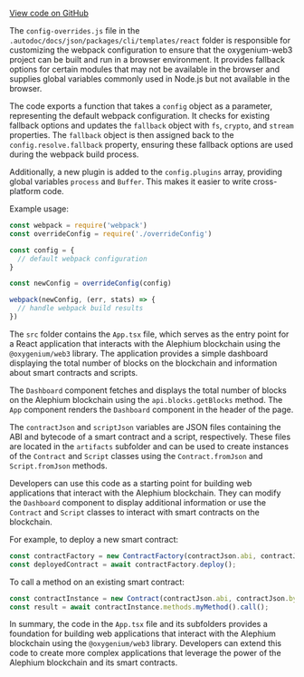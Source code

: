 [View code on GitHub](https://github.com/oxygenium/oxygenium-web3/.autodoc/docs/json/packages/cli/templates/react)

The `config-overrides.js` file in the `.autodoc/docs/json/packages/cli/templates/react` folder is responsible for customizing the webpack configuration to ensure that the oxygenium-web3 project can be built and run in a browser environment. It provides fallback options for certain modules that may not be available in the browser and supplies global variables commonly used in Node.js but not available in the browser.

The code exports a function that takes a `config` object as a parameter, representing the default webpack configuration. It checks for existing fallback options and updates the `fallback` object with `fs`, `crypto`, and `stream` properties. The `fallback` object is then assigned back to the `config.resolve.fallback` property, ensuring these fallback options are used during the webpack build process.

Additionally, a new plugin is added to the `config.plugins` array, providing global variables `process` and `Buffer`. This makes it easier to write cross-platform code.

Example usage:

```javascript
const webpack = require('webpack')
const overrideConfig = require('./overrideConfig')

const config = {
  // default webpack configuration
}

const newConfig = overrideConfig(config)

webpack(newConfig, (err, stats) => {
  // handle webpack build results
})
```

The `src` folder contains the `App.tsx` file, which serves as the entry point for a React application that interacts with the Alephium blockchain using the `@oxygenium/web3` library. The application provides a simple dashboard displaying the total number of blocks on the blockchain and information about smart contracts and scripts.

The `Dashboard` component fetches and displays the total number of blocks on the Alephium blockchain using the `api.blocks.getBlocks` method. The `App` component renders the `Dashboard` component in the header of the page.

The `contractJson` and `scriptJson` variables are JSON files containing the ABI and bytecode of a smart contract and a script, respectively. These files are located in the `artifacts` subfolder and can be used to create instances of the `Contract` and `Script` classes using the `Contract.fromJson` and `Script.fromJson` methods.

Developers can use this code as a starting point for building web applications that interact with the Alephium blockchain. They can modify the `Dashboard` component to display additional information or use the `Contract` and `Script` classes to interact with smart contracts on the blockchain.

For example, to deploy a new smart contract:

```javascript
const contractFactory = new ContractFactory(contractJson.abi, contractJson.bytecode);
const deployedContract = await contractFactory.deploy();
```

To call a method on an existing smart contract:

```javascript
const contractInstance = new Contract(contractJson.abi, contractJson.bytecode, contractAddress);
const result = await contractInstance.methods.myMethod().call();
```

In summary, the code in the `App.tsx` file and its subfolders provides a foundation for building web applications that interact with the Alephium blockchain using the `@oxygenium/web3` library. Developers can extend this code to create more complex applications that leverage the power of the Alephium blockchain and its smart contracts.
